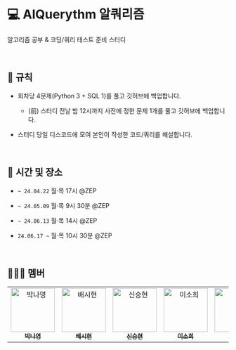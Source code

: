 # 💻 AlQuerythm 알쿼리즘
알고리즘 공부 & 코딩/쿼리 테스트 준비 스터디

</br>

## 📌 규칙

- 회차당 4문제(Python 3 + SQL 1)를 풀고 깃허브에 백업합니다.

  - (前) 스터디 전날 밤 12시까지 사전에 정한 문제 1개를 풀고 깃허브에 백업합니다.

- 스터디 당일 디스코드에 모여 본인이 작성한 코드/쿼리를 해설합니다.

</br>

## 🧭 시간 및 장소
- `~ 24.04.22`  월·목 17시 @ZEP

- `~ 24.05.09`  월·목 9시 30분 @ZEP

- `~ 24.06.13`  월·목 14시 @ZEP

- `24.06.17 ~`  월·목 10시 30분 @ZEP

</br>

## 🧑🏻‍💻 멤버
<table>
  <tbody>
    <tr>
      <td align="center"><a href="https://github.com/ny1yyy"><img src="https://avatars.githubusercontent.com/u/135477812?v=4" width="100px;" alt="박나영"/><br /><sub><b>박나영</b></sub></a><br /></td>
      <td align="center"><a href="https://github.com/dataosean"><img src="https://avatars.githubusercontent.com/u/156559007?v=4" width="100px;" alt="배시현"/><br /><sub><b>배시현</b></sub></a><br /></td>
      <td align="center"><a href="https://github.com/neddy0318"><img src="https://avatars.githubusercontent.com/u/152957560?v=4" width="100px;" alt="신승현"/><br /><sub><b>신승현</b></sub></a><br /></td>
      <td align="center"><a href="https://github.com/ssoheeL"><img src="https://avatars.githubusercontent.com/u/157769708?v=4" width="100px;" alt="이소희"/><br /><sub><b>이소희</b></sub></a><br /></td>
      <td align="center"><a href="https://github.com/heleownae"><img src="https://avatars.githubusercontent.com/u/152258170?v=4" width="100px;" alt="이해원"/><br /><sub><b>이해원</b></sub></a><br /></td>
      <td align="center"><a href="https://github.com/augnoel"><img src="https://avatars.githubusercontent.com/u/157769634?v=4" width="100px;" alt="정노을"/><br /><sub><b>정노을</b></sub></a><br /></td>
      <td align="center"><a href="https://github.com/DIB-PP"><img src="https://avatars.githubusercontent.com/u/155515440?v=4" width="100px;" alt="황기쁨"/><br /><sub><b>황기쁨</b></sub></a><br /></td>
    </tr>
  </tbody>
</table>

</br>

</br>
